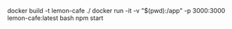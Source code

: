 docker build -t lemon-cafe ./ 
docker run -it -v "$(pwd):/app" -p 3000:3000 lemon-cafe:latest bash 
npm start



